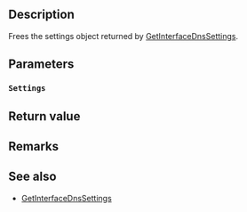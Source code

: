 ## Description

Frees the settings object returned by [GetInterfaceDnsSettings](https://learn.microsoft.com/windows/win32/api/netioapi/nf-netioapi-getinterfacednssettings).

## Parameters

### `Settings`

## Return value

## Remarks

## See also

* [GetInterfaceDnsSettings](https://learn.microsoft.com/windows/win32/api/netioapi/nf-netioapi-getinterfacednssettings)